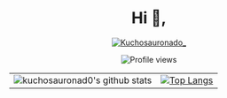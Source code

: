 
<h1 align="center">Hi 👋,</h1>


<div align="center">
<p align="center">
<a href="https://twitter.com/Kuchosauronado_" target="blank"><img src="https://img.shields.io/twitter/follow/Kuchosauronado_?logo=twitter&style=for-the-badge" alt="Kuchosauronado_" /></a></p>
  
![Profile views](https://gpvc.arturio.dev/kuchosauronad0)
</p>
</div>

|  |   |
|---|---|
| ![kuchosauronad0's github stats](https://github-readme-stats.vercel.app/api/?username=kuchosauronad0&show_icons=true&count_private=true&show_icons=true&theme=gotham&layout=compact) | [![Top Langs](https://github-readme-stats.vercel.app/api/top-langs/?username=kuchosauronad0&layout=compact&hide=html&count_private=true&show_icons=true&theme=gotham)](https://github.com/anuraghazra/github-readme-stats) |


</div>
